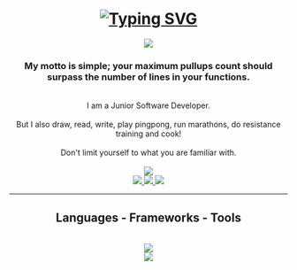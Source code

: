 

<h1 align = "center">
  <a href="https://git.io/typing-svg">
    <img src="https://readme-typing-svg.demolab.com?font=Fira+Code&size=40&pause=1000&color=34F70C&width=500&height=100&lines=Ladies+and+Gentlemen;Welcome+to+my+domain." alt="Typing SVG" /></a>
</h1>
<div align="center">
  <img align="center" src="https://media.tenor.com/iCqG_iT-h48AAAAM/bills-ugh.gif"/>
</div>


<h3 align="center">My motto is simple; your maximum pullups count should surpass the number of lines in your functions.</h3>


<br/>

<div align="center">
  I am a Junior Software Developer.
  <br/>
  <br/>
  But I also draw, read, write, play pingpong, run marathons, do resistance training and cook!
  <br/>
  <br/>
  Don't limit yourself to what you are familiar with.
  <br/>
</div>
<br/>
<div align="center"><img align="center" src="https://media.tenor.com/FwEs7R7IHasAAAAM/cat-exercise.gif"/></div>
<div align= "center">
  <a href="https://www.linkedin.com/in/halim-njeim-535878216/" target = "_blank">
    <img src="https://img.shields.io/badge/LinkedIn-0077B5?style=for-the-badge&logo=linkedin&logoColor=white" target = "_blank"/>
    </a>
  <a href="https://www.facebook.com/profile.php?id=100076426295199">
    <img src="https://img.shields.io/badge/Facebook-1877F2?style=for-the-badge&logo=facebook&logoColor=white" />
  </a>
  <a href="https://leetcode.com/u/captainslash/">
    <img src="https://img.shields.io/badge/-LeetCode-FFA116?style=for-the-badge&logo=LeetCode&logoColor=black"/>
  </a>
</div>
<hr/>
<h2 align="center"> Languages - Frameworks - Tools </h2>
<br/>
<div align="center">
  <a href="https://skillicons.dev">
    <img src="https://skillicons.dev/icons?i=python,js"/>
    <br/>
    <img src="https://skillicons.dev/icons?i=css,html,bootstrap"/>
  </a>
</div>
